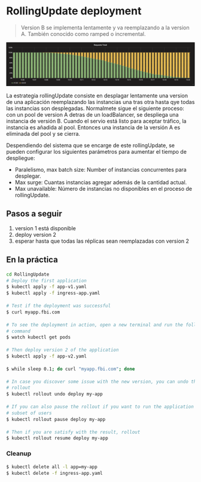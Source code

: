 RollingUpdate deployment
========================

> Version B se implementa lentamente y va reemplazando a la version A. También conocido como ramped o incremental.

![kubernetes rollingUpdate deployment](grafana-rollingUpdate.png)

La estrategia rollingUpdate consiste en desplagar lentamente una version de una aplicación reemplazando
las instancias una tras otra hasta qye todas las instancias son desplegadas.
Normalmete sigue el siguiente proceso: con un pool de version A detras de un loadBalancer, se despliega una instancia de versión B. Cuando el servio está listo para aceptar tráfico, la instancia es añadida al pool. 
Entonces una instancia de la versión A es eliminada del pool y se cierra.

Despendiendo del sistema que se encarge de este rollingUpdate, se pueden configurar los siguientes parámetros 
para aumentar el tiempo de despliegue:

- Paralelismo, max batch size: Number of instancias concurrentes para desplegar.
- Max surge: Cuantas instancias agregar además de la cantidad actual.
- Max unavailable: Número de instancias no disponibles en el proceso de rollingUpdate.

## Pasos a seguir

1. version 1 está disponible
1. deploy version 2
1. esperar hasta que todas las réplicas sean reemplazadas con version 2

## En la práctica

```bash
cd RollingUpdate
# Deploy the first application
$ kubectl apply -f app-v1.yaml
$ kubectl apply -f ingress-app.yaml

# Test if the deployment was successful
$ curl myapp.fbi.com

# To see the deployment in action, open a new terminal and run the following
# command
$ watch kubectl get pods

# Then deploy version 2 of the application
$ kubectl apply -f app-v2.yaml

$ while sleep 0.1; do curl "myapp.fbi.com"; done

# In case you discover some issue with the new version, you can undo the
# rollout
$ kubectl rollout undo deploy my-app

# If you can also pause the rollout if you want to run the application for a
# subset of users
$ kubectl rollout pause deploy my-app

# Then if you are satisfy with the result, rollout
$ kubectl rollout resume deploy my-app
```

### Cleanup

```bash
$ kubectl delete all -l app=my-app
$ kubectl delete -f ingress-app.yaml
```